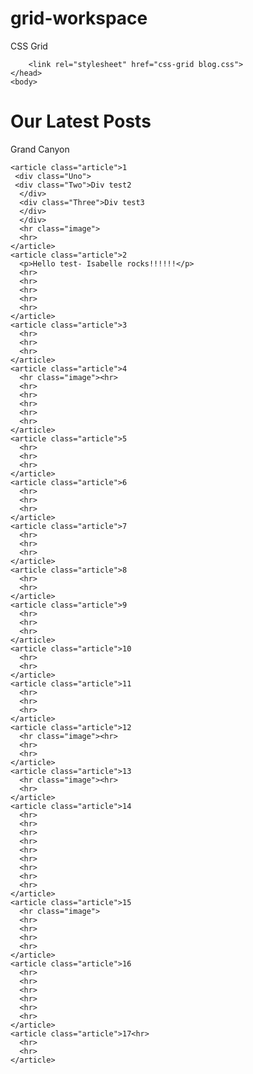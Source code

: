 # grid-workspace
CSS Grid

<html>
    <head>
        
        <link rel="stylesheet" href="css-grid blog.css">
    </head>
    <body>

<div class="page">
  <h1>Our Latest Posts</h1>
  <div class="hero">Grand Canyon
  </div>
  <div class="archive">
  
    <article class="article">1
	 <div class="Uno">
	 <div class="Two">Div test2
	  </div>
	  <div class="Three">Div test3
	  </div>
	  </div>
      <hr class="image">
      <hr>
	</article>
    <article class="article">2
      <p>Hello test- Isabelle rocks!!!!!!</p>
	  <hr>
      <hr>
      <hr>
      <hr>
      <hr>
    </article>
    <article class="article">3
      <hr>
      <hr>
      <hr>
    </article>
    <article class="article">4
      <hr class="image"><hr>
      <hr>
      <hr>
      <hr>
      <hr>
      <hr>
    </article>
    <article class="article">5
      <hr>
      <hr>
      <hr>
    </article>
    <article class="article">6
      <hr>
      <hr>
      <hr>
    </article>
    <article class="article">7
      <hr>
      <hr>
      <hr>
    </article>
    <article class="article">8
      <hr>
      <hr>
    </article>
    <article class="article">9
      <hr>
      <hr>
      <hr>
    </article>
    <article class="article">10
      <hr>
      <hr>
    </article>
    <article class="article">11
      <hr>
      <hr>
      <hr>
    </article>
    <article class="article">12
      <hr class="image"><hr>
      <hr>
      <hr>
    </article>
    <article class="article">13
      <hr class="image"><hr>
      <hr>
    </article>
    <article class="article">14
      <hr>
      <hr>
      <hr>
      <hr>
      <hr>
      <hr>
      <hr>
      <hr>
      <hr>
    </article>
    <article class="article">15
      <hr class="image">
      <hr>
      <hr>
      <hr>
      <hr>
    </article>
    <article class="article">16
      <hr>
      <hr>
      <hr>
      <hr>
      <hr>
      <hr>
    </article>
    <article class="article">17<hr>
      <hr>
      <hr>
	</article>
  </div>
</div>
</body>
</html>
